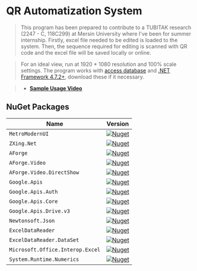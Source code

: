 # QR Automatization System

> This program has been prepared to contribute to a TUBITAK research (2247 - C, 118C299) at Mersin University where I've been for summer internship. Firstly, excel file needed to be edited is loaded to the system. Then, the sequence required for editing is scanned with QR code and the excel file will be saved locally or online.

> For an ideal view, run at 1920 * 1080 resolution and 100% scale settings. The program works with [access database](https://www.microsoft.com/en-us/download/details.aspx?id=13255) and [.NET Framework 4.7.2+](https://dotnet.microsoft.com/en-us/download/dotnet-framework/net472), download these if it necessary.

> - [**Sample Usage Video**](https://drive.google.com/file/d/13fmTyOi8tIPRJHQVSsMBw6ejVzWANmMe/view?usp=sharing)


## **NuGet Packages**

| Name | Version |
| ---- | ------- |
| `MetroModernUI`| [![Nuget](https://img.shields.io/nuget/v/MetroModernUI.svg)](https://www.nuget.org/packages/MetroModernUI/) |
| `ZXing.Net` | [![Nuget](https://img.shields.io/nuget/v/ZXing.Net.svg)](https://www.nuget.org/packages/ZXing.Net) |
| `AForge` | [![Nuget](https://img.shields.io/nuget/v/AForge.svg)](https://www.nuget.org/packages/Aforge) |
| `AForge.Video` | [![Nuget](https://img.shields.io/nuget/v/AForge.Video.svg)](https://www.nuget.org/packages/AForge.Video) |
| `AForge.Video.DirectShow` | [![Nuget](https://img.shields.io/nuget/v/AForge.Video.DirectShow.svg)](https://www.nuget.org/packages/AForge.Video.DirectShow) |
| `Google.Apis` | [![Nuget](https://img.shields.io/nuget/v/Google.Apis.svg)](https://www.nuget.org/packages/Google.Apis) |
| `Google.Apis.Auth` | [![Nuget](https://img.shields.io/nuget/v/Google.Apis.Auth.svg)](https://www.nuget.org/packages/Google.Apis.Auth) |
| `Google.Apis.Core` | [![Nuget](https://img.shields.io/nuget/v/Google.Apis.Core.svg)](https://www.nuget.org/packages/Google.Apis.Core) |
| `Google.Apis.Drive.v3` | [![Nuget](https://img.shields.io/nuget/v/Google.Apis.Drive.v3.svg)](https://www.nuget.org/packages/Google.Apis.Drive.v3) |
| `Newtonsoft.Json` | [![Nuget](https://img.shields.io/nuget/v/Newtonsoft.Json.svg)](https://www.nuget.org/packages/Newtonsoft.Json) |
| `ExcelDataReader` | [![Nuget](https://img.shields.io/nuget/v/ExcelDataReader.svg)](https://www.nuget.org/packages/ExcelDataReader) |
| `ExcelDataReader.DataSet` | [![Nuget](https://img.shields.io/nuget/v/ExcelDataReader.DataSet.svg)](https://www.nuget.org/packages/ExcelDataReader.DataSet) |
| `Microsoft.Office.Interop.Excel` | [![Nuget](https://img.shields.io/nuget/v/Microsoft.Office.Interop.Excel.svg)](https://www.nuget.org/packages/Microsoft.Office.Interop.Excel) |
| `System.Runtime.Numerics` | [![Nuget](https://img.shields.io/nuget/v/System.Runtime.Numerics.svg)](https://www.nuget.org/packages/System.Runtime.Numerics) |